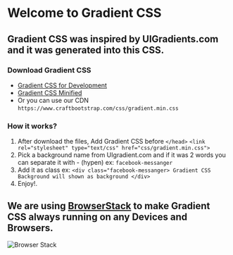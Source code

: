 # Welcome to Gradient CSS

## Gradient CSS was inspired by UIGradients.com and it was generated into this CSS.

### Download Gradient CSS
- [Gradient CSS for Development](https://www.craftbootstrap.com/css/gradient.css "Uncompressed Gradient CSS")
- [Gradient CSS Minified](https://www.craftbootstrap.com/css/gradient.min.css "Minified Gradient CSS")
- Or you can use our CDN `https://www.craftbootstrap.com/css/gradient.min.css`
    
### How it works?
1. After download the files, Add Gradient CSS before `</head>` ```<link rel="stylesheet" type="text/css" href="css/gradient.min.css">```
2. Pick a background name from UIgradient.com and if it was 2 words you can separate it with - (hypen) ex: `facebook-messanger`
3. Add it as class ex: `<div class="facebook-messanger> Gradient CSS Background will shown as background </div>`
4. Enjoy!.

## We are using [BrowserStack](https://www.browserstack.com) to make Gradient CSS always running on any Devices and Browsers.

![Browser Stack](https://cdn.filestackcontent.com/R7vycHSZRB2sxWJiYcPm)